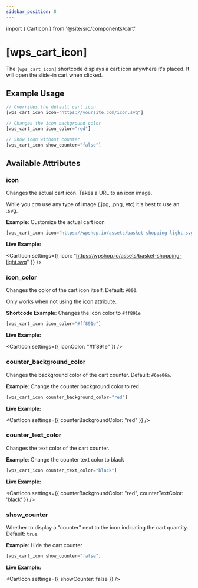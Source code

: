 ```yaml
---
sidebar_position: 8
---
```


import { CartIcon } from '@site/src/components/cart'

# [wps_cart_icon]

The `[wps_cart_icon]` shortcode displays a cart icon anywhere it's placed. It will open the slide-in cart when clicked.

## Example Usage

```js
// Overrides the default cart icon
[wps_cart_icon icon="https://yoursite.com/icon.svg"]

// Changes the icon background color
[wps_cart_icon icon_color="red"]

// Show icon without counter
[wps_cart_icon show_counter="false"]
```

## Available Attributes

### icon

Changes the actual cart icon. Takes a URL to an icon image.

While you _can_ use any type of image (.jpg, .png, etc) it's best to use an .svg.

**Example**: Customize the actual cart icon

```js
[wps_cart_icon icon="https://wpshop.io/assets/basket-shopping-light.svg"]
```

<p class="live-example-heading cart-icon-custom"><strong>Live Example:</strong></p>

<CartIcon settings={{ icon: "https://wpshop.io/assets/basket-shopping-light.svg" }} />

### icon_color

Changes the color of the cart icon itself. Default: `#000`.

Only works when not using the [icon](#icon) attribute.

**Shortcode Example**: Changes the icon color to `#ff891e`

```js
[wps_cart_icon icon_color="#ff891e"]
```

<p class="live-example-heading"><strong>Live Example:</strong></p>

<CartIcon settings={{ iconColor: "#ff891e" }} />

### counter_background_color

Changes the background color of the cart counter. Default: `#6ae06a`.

**Example**: Change the counter background color to red

```js
[wps_cart_icon counter_background_color="red"]
```

<p class="live-example-heading live-example-heading-default-cart"><strong>Live Example:</strong></p>

<CartIcon settings={{ counterBackgroundColor: "red" }} />

### counter_text_color

Changes the text color of the cart counter.

**Example**: Change the counter text color to black

```js
[wps_cart_icon counter_text_color="black"]
```

<p class="live-example-heading live-example-heading-default-cart"><strong>Live Example:</strong></p>

<CartIcon settings={{ counterBackgroundColor: "red", counterTextColor: 'black' }} />

### show_counter

Whether to display a "counter" next to the icon indicating the cart quantity. Default: `true`.

**Example**: Hide the cart counter

```js
[wps_cart_icon show_counter="false"]
```

<p class="live-example-heading live-example-heading-default-cart"><strong>Live Example:</strong></p>

<CartIcon settings={{ showCounter: false }} />
